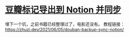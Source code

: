 # [豆瓣标记导出到 Notion 并同步](https://github.com/Vitowong00/gitblog/issues/16)

埋下一个坑，之前书籍已经整理过了，电影还没有。
教程链接：https://zhuzi.dev/2021/06/05/douban-backup-sync-notion/
